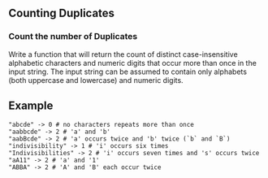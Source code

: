 ## Counting Duplicates

### Count the number of Duplicates

Write a function that will return the count of distinct case-insensitive alphabetic characters and numeric digits that occur more than once in the input string. The input string can be assumed to contain only alphabets (both uppercase and lowercase) and numeric digits.
## Example

    "abcde" -> 0 # no characters repeats more than once
    "aabbcde" -> 2 # 'a' and 'b'
    "aabBcde" -> 2 # 'a' occurs twice and 'b' twice (`b` and `B`)
    "indivisibility" -> 1 # 'i' occurs six times
    "Indivisibilities" -> 2 # 'i' occurs seven times and 's' occurs twice
    "aA11" -> 2 # 'a' and '1'
    "ABBA" -> 2 # 'A' and 'B' each occur twice
